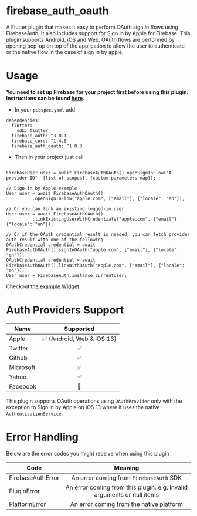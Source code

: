 # firebase_auth_oauth

A Flutter plugin that makes it easy to perform OAuth sign in flows using FirebaseAuth. It also includes support for Sign
in by Apple for Firebase. This plugin supports Android, iOS and Web. OAuth flows are performed by opening pop-up on top
of the application to allow the user to authenticate or the native flow in the case of sign in by apple.

# Usage

**You need to set up Firebase for your project first before using this plugin. Instructions can be found [here](https://firebase.flutter.dev/docs/overview).**

- In your `pubspec.yaml` add

```
dependencies:
  flutter:
    sdk: flutter
  firebase_auth: ^3.0.1
  firebase_core: ^1.4.0
  firebase_auth_oauth: ^1.0.3
```

- Then in your project just call

```

FirebaseUser user = await FirebaseAuthOAuth().openSignInFlow("A provider ID", [list of scopes], {custom parameters map});

// Sign-in by Apple example
User user = await FirebaseAuthOAuth()
          .openSignInFlow("apple.com", ["email"], {"locale": "en"});

// Or you can link an existing logged-in user
User user = await FirebaseAuthOAuth()
          .linkExistingUserWithCredentials("apple.com", ["email"], {"locale": "en"});

// Or if the OAuth credential result is needed, you can fetch provider auth result with one of the following
OAuthCredential credential = await FirebaseAuthOAuth().signInOAuth("apple.com", ["email"], {"locale": "en"});
OAuthCredential credential = await FirebaseAuthOAuth().linkWithOAuth("apple.com", ["email"], {"locale": "en"});
USer user = FirebaseAuth.instance.currentUser;

```
Checkout [the example Widget](https://github.com/amrfarid140/firebase_auth_oauth/blob/main/firebase_auth_oauth/example/lib/main.dart).

# Auth Providers Support

| Name        | Supported           |
| ------------- |:-------------:|
| Apple      | ✅ (Android, Web & iOS 13) |
| Twitter      | ✅      |
| Github | ✅      |
| Microsoft | ✅      |
| Yahoo | ✅      |
| Facebook | 🚫     |

This plugin supports OAuth operations using `OAuthProvider` only with the exception
to Sign in by Apple on iOS 13 where it uses the native `AuthenticationService`.

# Error Handling

Below are the error codes you might receive when using this plugin

| Code        | Meaning           |
| ------------- |:-------------:|
| FirebaseAuthError      | An error coming from `FirebaseAuth` SDK |
| PluginError      | An error coming from this plugin. e.g. Invalid arguments or null items      |
| PlatformError | An error coming from the native platform      |

